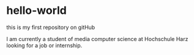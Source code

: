 # hello-world
this is my first repository on gitHub

I am currently a student of media computer science at Hochschule Harz looking for a job or internship.
